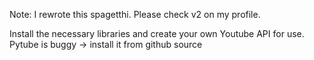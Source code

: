 Note: I rewrote this spagetthi. Please check v2 on my profile.

Install the necessary libraries and create your own Youtube API for use.
Pytube is buggy -> install it from github source
